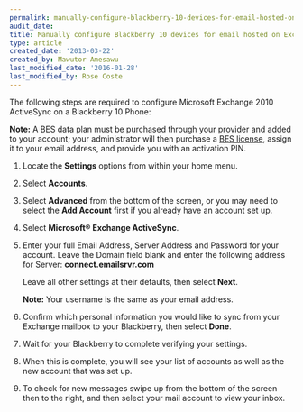 ```yaml
---
permalink: manually-configure-blackberry-10-devices-for-email-hosted-on-exchange-2010/
audit_date:
title: Manually configure Blackberry 10 devices for email hosted on Exchange 2010
type: article
created_date: '2013-03-22'
created_by: Mawutor Amesawu
last_modified_date: '2016-01-28'
last_modified_by: Rose Coste
---
```


The following steps are required to configure Microsoft Exchange 2010
ActiveSync on a Blackberry 10 Phone:

**Note:** A BES data plan must be purchased through your provider and
added to your account; your administrator will then purchase a [BES
license](/how-to/add-an-activesync-or-bes-license),
assign it to your email address, and provide you with an activation PIN.

1. Locate the **Settings** options from
   within your home menu.



2. Select **Accounts**.


3. Select **Advanced** from the bottom of the screen, or you may need to
   select the **Add Account** first if you already have an account set up.


4. Select **Microsoft&reg; Exchange ActiveSync**.



5. Enter your full Email Address, Server Address and Password for your
   account. Leave the Domain field blank and enter the following address
   for Server: **connect.emailsrvr.com**


   Leave all other settings at their defaults, then select **Next**.

   **Note:** Your username is the same as your email address.

6. Confirm which personal information you would like to sync from your
   Exchange mailbox to your Blackberry, then select **Done**.


7. Wait for your Blackberry to complete verifying your settings.


8. When this is complete, you will see your list of accounts as well as
   the new account that was set up.


9. To check for new messages swipe up from the bottom of the screen then
   to the right, and then select your mail account to view your inbox.


